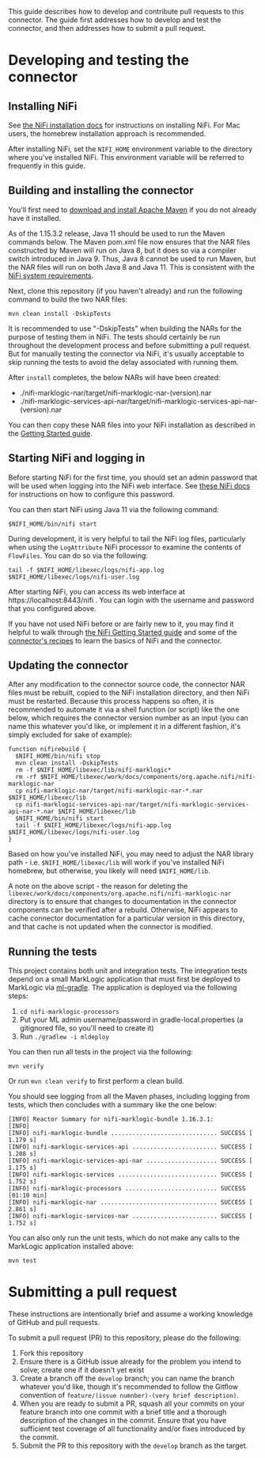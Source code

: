 This guide describes how to develop and contribute pull requests to this connector. The guide first addresses how to 
develop and test the connector, and then addresses how to submit a pull request.

# Developing and testing the connector

## Installing NiFi

See [the NiFi installation docs](https://nifi.apache.org/docs.html) for instructions on installing NiFi. For Mac users,
the homebrew installation approach is recommended.

After installing NiFi, set the `NIFI_HOME` environment variable to the directory where you've installed NiFi. This
environment variable will be referred to frequently in this guide. 

## Building and installing the connector

You'll first need to [download and install Apache Maven](https://maven.apache.org/) if you do not already have it 
installed.

As of the 1.15.3.2 release, Java 11 should be used to run the Maven commands below. The Maven pom.xml file now ensures
that the NAR files constructed by Maven will run on Java 8, but it does so via a compiler switch introduced in Java 9.
Thus, Java 8 cannot be used to run Maven, but the NAR files will run on both Java 8 and Java 11. This is consistent
with the [NiFi system requirements](https://nifi.apache.org/docs/nifi-docs/html/administration-guide.html#system_requirements).

Next, clone this repository (if you haven't already) and run the following command to build the two NAR files:

    mvn clean install -DskipTests

It is recommended to use "-DskipTests" when building the NARs for the purpose of testing them in NiFi. The tests should
certainly be run throughout the development process and before submitting a pull request. But for manually testing the 
connector via NiFi, it's usually acceptable to skip running the tests to avoid the delay associated with running them. 

After `install` completes, the below NARs will have been created:

- ./nifi-marklogic-nar/target/nifi-marklogic-nar-(version).nar
- ./nifi-marklogic-services-api-nar/target/nifi-marklogic-services-api-nar-(version).nar

You can then copy these NAR files into your NiFi installation as described in the
[Getting Started guide](https://marklogic.github.io/nifi/getting-started).

## Starting NiFi and logging in

Before starting NiFi for the first time, you should set an admin password that will be used when logging into the 
NiFi web interface. See [these NiFi docs](https://nifi.apache.org/docs/nifi-docs/html/getting-started.html#i-started-nifi-now-what) 
for instructions on how to configure this password.

You can then start NiFi using Java 11 via the following command:

    $NIFI_HOME/bin/nifi start

During development, it is very helpful to tail the NiFi log files, particularly when using the `LogAttribute` NiFi
processor to examine the contents of `FlowFiles`. You can do so via the following:

    tail -f $NIFI_HOME/libexec/logs/nifi-app.log $NIFI_HOME/libexec/logs/nifi-user.log

After starting NiFi, you can access its web interface at https://localhost:8443/nifi . You can login with the username
and password that you configured above.

If you have not used NiFi before or are fairly new to it, you may find it helpful to walk through
[the NiFi Getting Started guide](https://nifi.apache.org/docs.html) and some of the 
[connector's recipes](https://marklogic.github.io/nifi/cookbook-recipes) to learn the basics of NiFi and the
connector. 

## Updating the connector

After any modification to the connector source code, the connector NAR files must be rebuilt, copied to the NiFi 
installation directory, and then NiFi must be restarted. Because this process happens so often, it is recommended to 
automate it via a shell function (or script) like the one below, which requires the connector version number as an 
input (you can name this whatever you'd like, or implement it in a different fashion, it's simply excluded for sake of
example):

```
function nifirebuild {
  $NIFI_HOME/bin/nifi stop
  mvn clean install -DskipTests
  rm -f $NIFI_HOME/libexec/lib/nifi-marklogic*
  rm -rf $NIFI_HOME/libexec/work/docs/components/org.apache.nifi/nifi-marklogic-nar
  cp nifi-marklogic-nar/target/nifi-marklogic-nar-*.nar $NIFI_HOME/libexec/lib
  cp nifi-marklogic-services-api-nar/target/nifi-marklogic-services-api-nar-*.nar $NIFI_HOME/libexec/lib
  $NIFI_HOME/bin/nifi start
  tail -f $NIFI_HOME/libexec/logs/nifi-app.log $NIFI_HOME/libexec/logs/nifi-user.log
}
```

Based on how you've installed NiFi, you may need to adjust the NAR library path - i.e. `$NIFI_HOME/libexec/lib` will 
work if you've installed NiFi homebrew, but otherwise, you likely will need `$NIFI_HOME/lib`.

A note on the above script - the reason for deleting the `libexec/work/docs/components/org.apache.nifi/nifi-marklogic-nar`
directory is to ensure that changes to documentation in the connector components can be verified after a rebuild. 
Otherwise, NiFi appears to cache connector documentation for a particular version in this directory, and that cache 
is not updated when the connector is modified. 

## Running the tests

This project contains both unit and integration tests. The integration tests depend on a small MarkLogic application
that must first be deployed to MarkLogic via [ml-gradle](https://github.com/marklogic-community/ml-gradle). The 
application is deployed via the following steps:

1. `cd nifi-marklogic-processors`
2. Put your ML admin username/password in gradle-local.properties (a gitignored file, so you'll need to create it)
3. Run `./gradlew -i mldeploy`

You can then run all tests in the project via the following:

    mvn verify

Or run `mvn clean verify` to first perform a clean build.

You should see logging from all the Maven phases, including logging from tests, which then concludes with a summary
like the one below:

```
[INFO] Reactor Summary for nifi-marklogic-bundle 1.16.3.1:
[INFO] 
[INFO] nifi-marklogic-bundle .............................. SUCCESS [  1.179 s]
[INFO] nifi-marklogic-services-api ........................ SUCCESS [  1.208 s]
[INFO] nifi-marklogic-services-api-nar .................... SUCCESS [  1.175 s]
[INFO] nifi-marklogic-services ............................ SUCCESS [  1.752 s]
[INFO] nifi-marklogic-processors .......................... SUCCESS [01:10 min]
[INFO] nifi-marklogic-nar ................................. SUCCESS [  2.861 s]
[INFO] nifi-marklogic-services-nar ........................ SUCCESS [  1.752 s]
```

You can also only run the unit tests, which do not make any calls to the MarkLogic application installed above:

    mvn test

# Submitting a pull request

These instructions are intentionally brief and assume a working knowledge of GitHub and pull requests. 

To submit a pull request (PR) to this repository, please do the following:

1. Fork this repository
2. Ensure there is a GitHub issue already for the problem you intend to solve; create one if it doesn't yet exist
3. Create a branch off the `develop` branch; you can name the branch whatever you'd like, though it's recommended to
  follow the Gitflow convention of `feature/(issue numnber)-(very brief description)`.
4. When you are ready to submit a PR, squash all your commits on your feature branch into one commit with a brief title
  and a thorough description of the changes in the commit. Ensure that you have sufficient test coverage of all 
  functionality and/or fixes introduced by the commit.
5. Submit the PR to this repository with the `develop` branch as the target.

